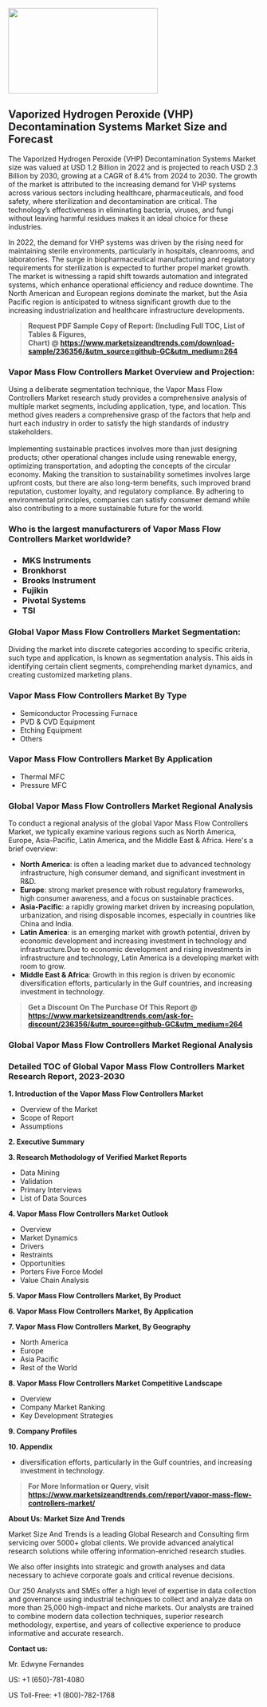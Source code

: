 <p><img class="alignnone size-medium wp-image-20088" src="https://ffe5etoiles.com/wp-content/uploads/2024/12/MST1-300x171.png" alt="" width="300" height="171" /></p><h2>Vaporized Hydrogen Peroxide (VHP) Decontamination Systems Market Size and Forecast</h2><p>The Vaporized Hydrogen Peroxide (VHP) Decontamination Systems Market size was valued at USD 1.2 Billion in 2022 and is projected to reach USD 2.3 Billion by 2030, growing at a CAGR of 8.4% from 2024 to 2030. The growth of the market is attributed to the increasing demand for VHP systems across various sectors including healthcare, pharmaceuticals, and food safety, where sterilization and decontamination are critical. The technology’s effectiveness in eliminating bacteria, viruses, and fungi without leaving harmful residues makes it an ideal choice for these industries.</p><p>In 2022, the demand for VHP systems was driven by the rising need for maintaining sterile environments, particularly in hospitals, cleanrooms, and laboratories. The surge in biopharmaceutical manufacturing and regulatory requirements for sterilization is expected to further propel market growth. The market is witnessing a rapid shift towards automation and integrated systems, which enhance operational efficiency and reduce downtime. The North American and European regions dominate the market, but the Asia Pacific region is anticipated to witness significant growth due to the increasing industrialization and healthcare infrastructure developments.</p></p><blockquote id="" class=""><strong>Request PDF Sample Copy of Report: (Including Full TOC, List of Tables &amp; Figures, Chart)&nbsp;@&nbsp;<strong><a href="https://www.marketsizeandtrends.com/download-sample/236356/&utm_source=github-GC&utm_medium=264" target="_blank">https://www.marketsizeandtrends.com/download-sample/236356/&utm_source=github-GC&utm_medium=264</a></strong></strong></blockquote><h3 id="" class="">Vapor Mass Flow Controllers Market&nbsp;Overview and Projection:</h3><p id="" class="">Using a deliberate segmentation technique, the Vapor Mass Flow Controllers Market research study provides a comprehensive analysis of multiple market segments, including application, type, and location. This method gives readers a comprehensive grasp of the factors that help and hurt each industry in order to satisfy the high standards of industry stakeholders. <br /> <br />Implementing sustainable practices involves more than just designing products; other operational changes include using renewable energy, optimizing transportation, and adopting the concepts of the circular economy. Making the transition to sustainability sometimes involves large upfront costs, but there are also long-term benefits, such improved brand reputation, customer loyalty, and regulatory compliance. By adhering to environmental principles, companies can satisfy consumer demand while also contributing to a more sustainable future for the world.</p><h3 id="" class="">Who is the largest manufacturers of&nbsp;Vapor Mass Flow Controllers Market worldwide?</h3><h3 class=""><p><ul><li>MKS Instruments </li><li> Bronkhorst </li><li> Brooks Instrument </li><li> Fujikin </li><li> Pivotal Systems </li><li> TSI</li></ul></p></h3><h3 id="" class="">Global&nbsp;Vapor Mass Flow Controllers Market Segmentation:</h3><p id="" class="">Dividing the market into discrete categories according to specific criteria, such type and application, is known as segmentation analysis. This aids in identifying certain client segments, comprehending market dynamics, and creating customized marketing plans.</p><h3 id="" class="">Vapor Mass Flow Controllers Market&nbsp;By Type</h3><p><p><ul><li>Semiconductor Processing Furnace</li><li> PVD & CVD Equipment</li><li> Etching Equipment</li><li> Others</p></li></ul></p></p><h3 id="" class="">Vapor Mass Flow Controllers Market&nbsp;By Application</h3><p class=""><p><ul><li>Thermal MFC</li><li> Pressure MFC</li></ul></p></p><h3 id="" class="">Global Vapor Mass Flow Controllers Market Regional Analysis</h3><p id="" class="">To conduct a regional analysis of the global Vapor Mass Flow Controllers Market, we typically examine various regions such as North America, Europe, Asia-Pacific, Latin America, and the Middle East &amp; Africa. Here's a brief overview:</p><ul><li><strong>North America</strong>: is often a leading market due to advanced technology infrastructure, high consumer demand, and significant investment in R&amp;D.</li><li><strong>Europe</strong>: strong market presence with robust regulatory frameworks, high consumer awareness, and a focus on sustainable practices.</li><li><strong>Asia-Pacific</strong>: a rapidly growing market driven by increasing population, urbanization, and rising disposable incomes, especially in countries like China and India.</li><li><strong>Latin America</strong>: is an emerging market with growth potential, driven by economic development and increasing investment in technology and infrastructure.Due to economic development and rising investments in infrastructure and technology, Latin America is a developing market with room to grow.</li><li><strong>Middle East &amp; Africa</strong>: Growth in this region is driven by economic diversification efforts, particularly in the Gulf countries, and increasing investment in technology.</li></ul><blockquote id="" class=""><strong>Get a Discount On The Purchase Of This Report @ <strong><a href="https://www.marketsizeandtrends.com/ask-for-discount/236356/&utm_source=github-GC&utm_medium=264" target="_blank">https://www.marketsizeandtrends.com/ask-for-discount/236356/&utm_source=github-GC&utm_medium=264</a></strong></strong></blockquote><h3 id="" class="">Global Vapor Mass Flow Controllers Market Regional Analysis</h3><h3 id="" class="">Detailed TOC of Global Vapor Mass Flow Controllers Market Research Report, 2023-2030</h3><p id="" class=""><strong>1. Introduction of the Vapor Mass Flow Controllers Market</strong></p><ul><li>Overview of the Market</li><li>Scope of Report</li><li>Assumptions</li></ul><p id="" class=""><strong>2. Executive Summary</strong></p><p id="" class=""><strong>3. Research Methodology of Verified Market Reports</strong></p><ul><li>Data Mining</li><li>Validation</li><li>Primary Interviews</li><li>List of Data Sources</li></ul><p id="" class=""><strong>4. Vapor Mass Flow Controllers Market Outlook</strong></p><ul><li>Overview</li><li>Market Dynamics</li><li>Drivers</li><li>Restraints</li><li>Opportunities</li><li>Porters Five Force Model</li><li>Value Chain Analysis</li></ul><p id="" class=""><strong>5. Vapor Mass Flow Controllers Market, By Product</strong></p><p id="" class=""><strong>6. Vapor Mass Flow Controllers Market, By Application</strong></p><p id="" class=""><strong>7. Vapor Mass Flow Controllers Market, By Geography</strong></p><ul><li>North America</li><li>Europe</li><li>Asia Pacific</li><li>Rest of the World</li></ul><p id="" class=""><strong>8. Vapor Mass Flow Controllers Market Competitive Landscape</strong></p><ul><li>Overview</li><li>Company Market Ranking</li><li>Key Development Strategies</li></ul><p id="" class=""><strong>9. Company Profiles</strong></p><p id="" class=""><strong>10. Appendix</strong></p><ul><li>diversification efforts, particularly in the Gulf countries, and increasing investment in technology.</li></ul><blockquote id="" class=""><strong>For More Information or Query, visit <strong><strong><a href="https://www.marketsizeandtrends.com/report/vapor-mass-flow-controllers-market/" target="_blank">https://www.marketsizeandtrends.com/report/vapor-mass-flow-controllers-market/</a></strong></strong></strong></blockquote><p id="" class=""><strong>About Us: Market Size And Trends</strong></p><p id="" class="">Market Size And Trends is a leading Global Research and Consulting firm servicing over 5000+ global clients. We provide advanced analytical research solutions while offering information-enriched research studies.</p><p id="" class="">We also offer insights into strategic and growth analyses and data necessary to achieve corporate goals and critical revenue decisions.</p><p id="" class="">Our 250 Analysts and SMEs offer a high level of expertise in data collection and governance using industrial techniques to collect and analyze data on more than 25,000 high-impact and niche markets. Our analysts are trained to combine modern data collection techniques, superior research methodology, expertise, and years of collective experience to produce informative and accurate research.</p><p id="" class=""><strong>Contact us:</strong></p><p id="" class="">Mr. Edwyne Fernandes</p><p id="" class="">US: +1 (650)-781-4080</p><p id="" class="">US Toll-Free: +1 (800)-782-1768</p>
